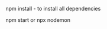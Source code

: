 <!-- after cloning the repository -->
npm install - to install all dependencies

<!-- start server -->
npm start or npx nodemon